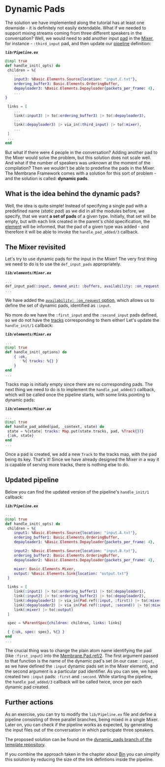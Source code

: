 # Dynamic Pads

The solution we have implemented along the tutorial has at least one downside - it is definitely not easily extendable.
What if we needed to support mixing streams coming from three different speakers in the conversation?
Well, we would need to add another input [pad](../glossary/glossary.md#pad) in the [Mixer](../glossary/glossary.md#mixer), for instance - `:third_input` pad, and then update our [pipeline](../glossary/glossary.md#pipeline) definition:

**_`lib/Pipeline.ex`_**

```Elixir
@impl true
def handle_init(_opts) do
 children = %{
    ...
    input3: %Basic.Elements.Source{location: "input.C.txt"},
    ordering_buffer3: Basic.Elements.OrderingBuffer,
    depayloader3: %Basic.Elements.Depayloader{packets_per_frame: 4},
    ...
}

 links = [
    ...
    link(:input3) |> to(:ordering_buffer3) |> to(:depayloader3),
    ...
    link(:depayloader3) |> via_in(:third_input) |> to(:mixer),
    ...
 ]
 ...
end
```

But what if there were 4 people in the conversation? Adding another pad to the Mixer would solve the problem, but this solution does not scale well.
And what if the number of speakers was unknown at the moment of the compilation? Then we wouldn't be able to predefine the pads in the Mixer.
The Membrane Framework comes with a solution for this sort of problem - and the solution is called: **dynamic pads**.

## What is the idea behind the dynamic pads?

Well, the idea is quite simple! Instead of specifying a single pad with a predefined name (*static pad*) as we did in all the modules before, we specify, that we want **a set of pads** of a given type. Initially, that set will be empty, but with each link created in the parent's child specification, the [element](../glossary/glossary.md#element) will be informed, that the pad of a given type was added - and therefore it will be able to invoke the `handle_pad_added/3` callback.

## The Mixer revisited

Let's try to use dynamic pads for the input in the Mixer!
The very first thing we need to do is to use the `def_input_pads` appropriately.

**_`lib/elements/Mixer.ex`_**

```Elixir
...
def_input_pad(:input, demand_unit: :buffers, availability: :on_request, caps: {Basic.Formats.Frame, encoding: :utf8})
...
```

We have added the [`availability: :on_request` option](https://hexdocs.pm/membrane_core/Membrane.Pad.html#t:availability_t/0), which allows us to define the set of dynamic pads, identified as `:input`.

No more do we have the `:first_input` and the `:second_input` pads defined, so we do not have the [tracks](../glossary/glossary.md#track) corresponding to them either! Let's update the `handle_init/1` callback:

**_`lib/elements/Mixer.ex`_**

```Elixir
...
@impl true
def handle_init(_options) do
    { :ok,
        %{ tracks: %{} }
    }
end
...
```

Tracks map is initially empty since there are no corresponding pads.
The next thing we need to do is to implement the `handle_pad_added/3` callback, which will be called once the pipeline starts, with some links pointing to dynamic pads:

**_`lib/elements/Mixer.ex`_**

```Elixir
...
@impl true
def handle_pad_added(pad, _context, state) do
 state = %{state| tracks: Map.put(state.tracks, pad, %Track{})}
 {:ok, state}
end
...
```

Once a pad is created, we add a new `Track` to the tracks map, with the pad being its key.
That's it! Since we have already designed the Mixer in a way it is capable of serving more tracks, there is nothing else to do.

## Updated pipeline

Below you can find the updated version of the pipeline's `handle_init/1` callback:

**_`lib/Pipeline.ex`_**

```Elixir
...
@impl true
def handle_init(_opts) do
 children = %{
    input1: %Basic.Elements.Source{location: "input.A.txt"},
    ordering_buffer1: Basic.Elements.OrderingBuffer,
    depayloader1: %Basic.Elements.Depayloader{packets_per_frame: 4},

    input2: %Basic.Elements.Source{location: "input.B.txt"},
    ordering_buffer2: Basic.Elements.OrderingBuffer,
    depayloader2: %Basic.Elements.Depayloader{packets_per_frame: 4},

    mixer: Basic.Elements.Mixer,
    output: %Basic.Elements.Sink{location: "output.txt"}
 }

 links = [
    link(:input1) |> to(:ordering_buffer1) |> to(:depayloader1),
    link(:input2) |> to(:ordering_buffer2) |> to(:depayloader2),
    link(:depayloader1) |> via_in(Pad.ref(:input, :first)) |> to(:mixer),
    link(:depayloader2) |> via_in(Pad.ref(:input, :second)) |> to(:mixer),
    link(:mixer) |> to(:output)
 ]

 spec = %ParentSpec{children: children, links: links}

 { {:ok, spec: spec}, %{} }
end
...
```

The crucial thing was to change the plain atom name identifying the pad (like `:first_input`) into the [Membrane.Pad.ref/2](https://hexdocs.pm/membrane_core/Membrane.Pad.html#ref/2).
The first argument passed to that function is the name of the dynamic pad's set (in our case: `:input`, as we have defined the `:input` dynamic pads set in the Mixer element), and the second argument is a particular pad identifier.
As you can see, we have created two `:input` pads: `:first` and `:second`. While starting the pipeline, the `handle_pad_added/3` callback will be called twice, once per each dynamic pad created.

## Further actions

As an exercise, you can try to modify the `lib/Pipeline.ex` file and define a pipeline consisting of three parallel branches, being mixed in a single Mixer. Later on, you can check if the pipeline works as expected, by generating the input files out of the conversation in which participate three speakers.

The proposed solution can be found on the [dynamic_pads branch of the template repository](https://github.com/membraneframework/membrane_basic_pipeline_tutorial/tree/dynamic_pads).

If you combine the approach taken in the chapter about [Bin](02_Bin.md) you can simplify this solution by reducing the size of the link defintions inside the pipeline.
